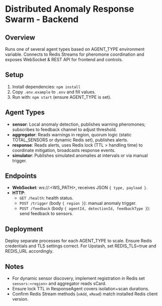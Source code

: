 # Distributed Anomaly Response Swarm - Backend

## Overview
Runs one of several agent types based on AGENT_TYPE environment variable. Connects to Redis Streams for pheromone coordination and exposes WebSocket & REST API for frontend and controls.

## Setup
1. Install dependencies: `npm install`
2. Copy `.env.example` to `.env` and fill values.
3. Run with: `npm start` (ensure AGENT_TYPE is set).

## Agent Types
- **sensor**: Local anomaly detection, publishes warning pheromones; subscribes to feedback channel to adjust threshold.
- **aggregator**: Reads warnings in region, quorum logic (static TOTAL_SENSORS or dynamic Redis set), publishes alerts.
- **response**: Reads alerts, uses Redis lock (TTL > handling time) to coordinate mitigation, broadcasts response events.
- **simulator**: Publishes simulated anomalies at intervals or via manual trigger.

## Endpoints
- **WebSocket**: ws://<host>:<PORT><WS_PATH>, receives JSON `{ type, payload }`.
- **HTTP**:
  - `GET /health`: health status.
  - `POST /trigger` (body `{ region }`): manual anomaly trigger.
  - `POST /feedback` (body `{ agentId, detectionId, feedbackType }`): send feedback to sensors.

## Deployment
Deploy separate processes for each AGENT_TYPE to scale. Ensure Redis credentials and TLS settings correct. For Upstash, set REDIS_TLS=true and REDIS_URL accordingly.

## Notes
- For dynamic sensor discovery, implement registration in Redis set `sensors:<region>` and aggregator reads sCard.
- Ensure lock TTL in ResponseAgent covers isolation+scan durations.
- Confirm Redis Stream methods (`xAdd`, `xRead`) match installed Redis client version.